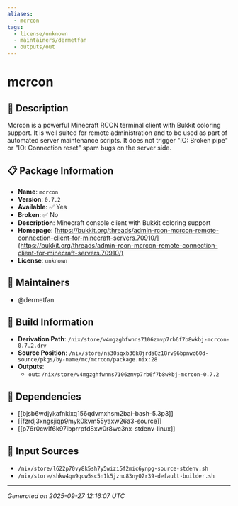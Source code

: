 ```yaml
---
aliases:
  - mcrcon
tags:
  - license/unknown
  - maintainers/dermetfan
  - outputs/out
---
```


# mcrcon

## 📝 Description

Mcrcon is a powerful Minecraft RCON terminal client with Bukkit coloring support.
It is well suited for remote administration and to be used as part of automated server maintenance scripts.
It does not trigger "IO: Broken pipe" or "IO: Connection reset" spam bugs on the server side.


## 📋 Package Information

- **Name**: `mcrcon`
- **Version**: `0.7.2`
- **Available**: ✅ Yes
- **Broken**: ✅ No
- **Description**: Minecraft console client with Bukkit coloring support
- **Homepage**: [https://bukkit.org/threads/admin-rcon-mcrcon-remote-connection-client-for-minecraft-servers.70910/](https://bukkit.org/threads/admin-rcon-mcrcon-remote-connection-client-for-minecraft-servers.70910/)
- **License**: `unknown`
## 👥 Maintainers

- @dermetfan


## 🔧 Build Information

- **Derivation Path**: `/nix/store/v4mgzghfwnns7106zmvp7rb6f7b8wkbj-mcrcon-0.7.2.drv`
- **Source Position**: `/nix/store/ns30sqxb36k8jrds8z18rv96bpnwc60d-source/pkgs/by-name/mc/mcrcon/package.nix:28`
- **Outputs**:
  - `out`:  `/nix/store/v4mgzghfwnns7106zmvp7rb6f7b8wkbj-mcrcon-0.7.2`

## 🔗 Dependencies

- [[bjsb6wdjykafnkixq156qdvmxhsm2bai-bash-5.3p3]]
- [[fzrdj3xngsjiqp9myk0kvm55yaxw26a3-source]]
- [[p76r0cwlf6k97ibprrpfd8xw0r8wc3nx-stdenv-linux]]

## 📁 Input Sources

- `/nix/store/l622p70vy8k5sh7y5wizi5f2mic6ynpg-source-stdenv.sh`
- `/nix/store/shkw4qm9qcw5sc5n1k5jznc83ny02r39-default-builder.sh`

---
*Generated on 2025-09-27 12:16:07 UTC*
